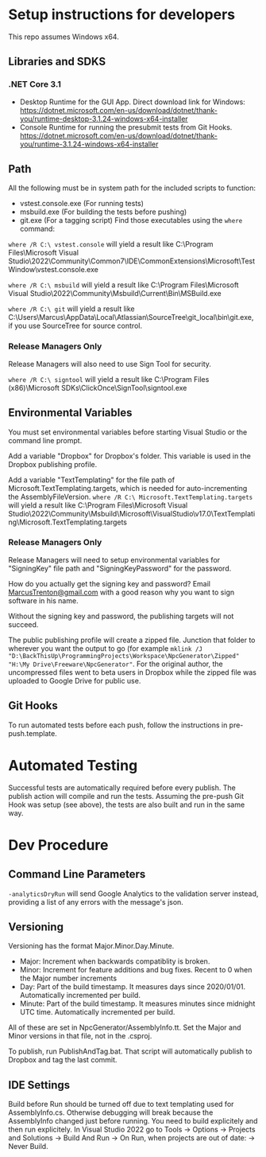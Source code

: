 # Setup instructions for developers

This repo assumes Windows x64.

## Libraries and SDKS

### .NET Core 3.1

* Desktop Runtime for the GUI App. Direct download link for Windows: https://dotnet.microsoft.com/en-us/download/dotnet/thank-you/runtime-desktop-3.1.24-windows-x64-installer
* Console Runtime for running the presubmit tests from Git Hooks. https://dotnet.microsoft.com/en-us/download/dotnet/thank-you/runtime-3.1.24-windows-x64-installer

## Path

All the following must be in system path for the included scripts to function:
* vstest.console.exe (For running tests)
* msbuild.exe	(For building the tests before pushing)
* git.exe (For a tagging script)
Find those executables using the `where` command:

`where /R C:\ vstest.console` will yield a result like C:\Program Files\Microsoft Visual Studio\2022\Community\Common7\IDE\CommonExtensions\Microsoft\TestWindow\vstest.console.exe

`where /R C:\ msbuild` will yield a result like C:\Program Files\Microsoft Visual Studio\2022\Community\Msbuild\Current\Bin\MSBuild.exe

`where /R C:\ git` will yield a result like C:\Users\Marcus\AppData\Local\Atlassian\SourceTree\git_local\bin\git.exe, if you use SourceTree for source control.

### Release Managers Only

Release Managers will also need to use Sign Tool for security.

`where /R C:\ signtool` will yield a result like C:\Program Files (x86)\Microsoft SDKs\ClickOnce\SignTool\signtool.exe

## Environmental Variables

You must set environmental variables before starting Visual Studio or the command line prompt.

Add a variable "Dropbox" for Dropbox's folder. This variable is used in the Dropbox publishing profile. 

Add a variable "TextTemplating" for the file path of Microsoft.TextTemplating.targets, which is needed for auto-incrementing the AssemblyFileVersion.
`where /R C:\ Microsoft.TextTemplating.targets` will yield a result like C:\Program Files\Microsoft Visual Studio\2022\Community\Msbuild\Microsoft\VisualStudio\v17.0\TextTemplating\Microsoft.TextTemplating.targets

### Release Managers Only

Release Managers will need to setup environmental variables for "SigningKey" file path and "SigningKeyPassword" for the password.

How do you actually get the signing key and password? Email MarcusTrenton@gmail.com with a good reason why you want to sign software in his name.

Without the signing key and password, the publishing targets will not succeed.

The public publishing profile will create a zipped file. Junction that folder to wherever you want the output to go (for example `mklink /J "D:\BackThisUp\ProgrammingProjects\Workspace\NpcGenerator\Zipped"  "H:\My Drive\Freeware\NpcGenerator"`. For the original author, the uncompressed files went to beta users in Dropbox while the zipped file was uploaded to Google Drive for public use.

## Git Hooks

To run automated tests before each push, follow the instructions in pre-push.template.

# Automated Testing

Successful tests are automatically required before every publish. The publish action will compile and run the tests. Assuming the pre-push Git Hook was setup (see above), the tests are also built and run in the same way.

# Dev Procedure

## Command Line Parameters
`-analyticsDryRun` will send Google Analytics to the validation server instead, providing a list of any errors with the message's json.

## Versioning

Versioning has the format Major.Minor.Day.Minute. 
- Major: Increment when backwards compatiblity is broken.
- Minor: Increment for feature additions and bug fixes. Recent to 0 when the Major number increments
- Day: Part of the build timestamp. It measures days since 2020/01/01. Automatically incremented per build.
- Minute: Part of the build timestamp. It measures minutes since midnight UTC time. Automatically incremented per build.

All of these are set in NpcGenerator/AssemblyInfo.tt. Set the Major and Minor versions in that file, not in the .csproj.

To publish, run PublishAndTag.bat. That script will automatically publish to Dropbox and tag the last commit.

## IDE Settings

Build before Run should be turned off due to text templating used for AssemblyInfo.cs. Otherwise debugging will break because the AssemblyInfo changed just before running. You need to build explicitely and then run explicitely.
In Visual Studio 2022 go to Tools -> Options -> Projects and Solutions -> Build And Run -> On Run, when projects are out of date: -> Never Build.
